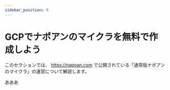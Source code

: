 ```yaml
---
sidebar_position: 0
---
```


# GCPでナポアンのマイクラを無料で作成しよう

このセクションでは、 https://napoan.com で公開されている「通常版ナポアンのマイクラ」の運営について解説します。

あああ